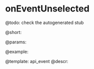 onEventUnselected
=============

@todo:
	check the autogenerated stub

@short:
	

@params:

@example:


@template:	api_event
@descr:

